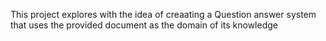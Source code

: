 This project explores with the idea of creaating a Question answer system that uses the provided document as the domain of its knowledge 

